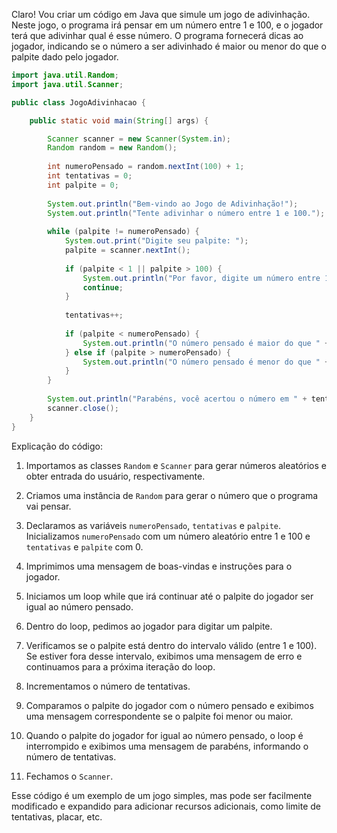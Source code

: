 Claro! Vou criar um código em Java que simule um jogo de adivinhação. Neste jogo, o programa irá pensar em um número entre 1 e 100, e o jogador terá que adivinhar qual é esse número. O programa fornecerá dicas ao jogador, indicando se o número a ser adivinhado é maior ou menor do que o palpite dado pelo jogador.

```java
import java.util.Random;
import java.util.Scanner;

public class JogoAdivinhacao {

    public static void main(String[] args) {

        Scanner scanner = new Scanner(System.in);
        Random random = new Random();
        
        int numeroPensado = random.nextInt(100) + 1;
        int tentativas = 0;
        int palpite = 0;
        
        System.out.println("Bem-vindo ao Jogo de Adivinhação!");
        System.out.println("Tente adivinhar o número entre 1 e 100.");
        
        while (palpite != numeroPensado) {
            System.out.print("Digite seu palpite: ");
            palpite = scanner.nextInt();
            
            if (palpite < 1 || palpite > 100) {
                System.out.println("Por favor, digite um número entre 1 e 100.");
                continue;
            }
            
            tentativas++;
            
            if (palpite < numeroPensado) {
                System.out.println("O número pensado é maior do que " + palpite + ".");
            } else if (palpite > numeroPensado) {
                System.out.println("O número pensado é menor do que " + palpite + ".");
            }
        }
        
        System.out.println("Parabéns, você acertou o número em " + tentativas + " tentativas!");
        scanner.close();
    }
}
```

Explicação do código:

1. Importamos as classes `Random` e `Scanner` para gerar números aleatórios e obter entrada do usuário, respectivamente.

2. Criamos uma instância de `Random` para gerar o número que o programa vai pensar.

3. Declaramos as variáveis `numeroPensado`, `tentativas` e `palpite`. Inicializamos `numeroPensado` com um número aleatório entre 1 e 100 e `tentativas` e `palpite` com 0.

4. Imprimimos uma mensagem de boas-vindas e instruções para o jogador.

5. Iniciamos um loop while que irá continuar até o palpite do jogador ser igual ao número pensado.

6. Dentro do loop, pedimos ao jogador para digitar um palpite.

7. Verificamos se o palpite está dentro do intervalo válido (entre 1 e 100). Se estiver fora desse intervalo, exibimos uma mensagem de erro e continuamos para a próxima iteração do loop.

8. Incrementamos o número de tentativas.

9. Comparamos o palpite do jogador com o número pensado e exibimos uma mensagem correspondente se o palpite foi menor ou maior.

10. Quando o palpite do jogador for igual ao número pensado, o loop é interrompido e exibimos uma mensagem de parabéns, informando o número de tentativas.

11. Fechamos o `Scanner`.

Esse código é um exemplo de um jogo simples, mas pode ser facilmente modificado e expandido para adicionar recursos adicionais, como limite de tentativas, placar, etc.